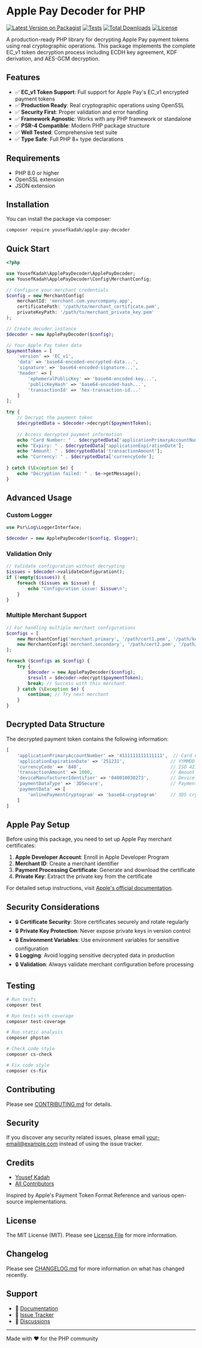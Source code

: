 # Apple Pay Decoder for PHP

[![Latest Version on Packagist](https://img.shields.io/packagist/v/yousefkadah/apple-pay-decoder.svg?style=flat-square)](https://packagist.org/packages/yousefkadah/apple-pay-decoder)
[![Tests](https://img.shields.io/github/actions/workflow/status/yousefkadah/apple-pay-decoder/tests.yml?branch=main&label=tests&style=flat-square)](https://github.com/yousefkadah/apple-pay-decoder/actions/workflows/tests.yml)
[![Total Downloads](https://img.shields.io/packagist/dt/yousefkadah/apple-pay-decoder.svg?style=flat-square)](https://packagist.org/packages/yousefkadah/apple-pay-decoder)
[![License](https://img.shields.io/packagist/l/yousefkadah/apple-pay-decoder.svg?style=flat-square)](https://packagist.org/packages/yousefkadah/apple-pay-decoder)

A production-ready PHP library for decrypting Apple Pay payment tokens using real cryptographic operations. This package implements the complete EC_v1 token decryption process including ECDH key agreement, KDF derivation, and AES-GCM decryption.

## Features

- ✅ **EC_v1 Token Support**: Full support for Apple Pay's EC_v1 encrypted payment tokens
- ✅ **Production Ready**: Real cryptographic operations using OpenSSL
- ✅ **Security First**: Proper validation and error handling
- ✅ **Framework Agnostic**: Works with any PHP framework or standalone
- ✅ **PSR-4 Compatible**: Modern PHP package structure
- ✅ **Well Tested**: Comprehensive test suite
- ✅ **Type Safe**: Full PHP 8+ type declarations

## Requirements

- PHP 8.0 or higher
- OpenSSL extension
- JSON extension

## Installation

You can install the package via composer:

```bash
composer require yousefkadah/apple-pay-decoder
```

## Quick Start

```php
<?php

use YousefKadah\ApplePayDecoder\ApplePayDecoder;
use YousefKadah\ApplePayDecoder\Config\MerchantConfig;

// Configure your merchant credentials
$config = new MerchantConfig(
    merchantId: 'merchant.com.yourcompany.app',
    certificatePath: '/path/to/merchant_certificate.pem',
    privateKeyPath: '/path/to/merchant_private_key.pem'
);

// Create decoder instance
$decoder = new ApplePayDecoder($config);

// Your Apple Pay token data
$paymentToken = [
    'version' => 'EC_v1',
    'data' => 'base64-encoded-encrypted-data...',
    'signature' => 'base64-encoded-signature...',
    'header' => [
        'ephemeralPublicKey' => 'base64-encoded-key...',
        'publicKeyHash' => 'base64-encoded-hash...',
        'transactionId' => 'hex-transaction-id...'
    ]
];

try {
    // Decrypt the payment token
    $decryptedData = $decoder->decrypt($paymentToken);
    
    // Access decrypted payment information
    echo "Card Number: " . $decryptedData['applicationPrimaryAccountNumber'];
    echo "Expiry: " . $decryptedData['applicationExpirationDate'];
    echo "Amount: " . $decryptedData['transactionAmount'];
    echo "Currency: " . $decryptedData['currencyCode'];
    
} catch (\Exception $e) {
    echo "Decryption failed: " . $e->getMessage();
}
```

## Advanced Usage

### Custom Logger

```php
use Psr\Log\LoggerInterface;

$decoder = new ApplePayDecoder($config, $logger);
```

### Validation Only

```php
// Validate configuration without decrypting
$issues = $decoder->validateConfiguration();
if (!empty($issues)) {
    foreach ($issues as $issue) {
        echo "Configuration issue: $issue\n";
    }
}
```

### Multiple Merchant Support

```php
// For handling multiple merchant configurations
$configs = [
    new MerchantConfig('merchant.primary', '/path/cert1.pem', '/path/key1.pem'),
    new MerchantConfig('merchant.secondary', '/path/cert2.pem', '/path/key2.pem'),
];

foreach ($configs as $config) {
    try {
        $decoder = new ApplePayDecoder($config);
        $result = $decoder->decrypt($paymentToken);
        break; // Success with this merchant
    } catch (\Exception $e) {
        continue; // Try next merchant
    }
}
```

## Decrypted Data Structure

The decrypted payment token contains the following information:

```php
[
    'applicationPrimaryAccountNumber' => '4111111111111111',  // Card number
    'applicationExpirationDate' => '251231',                 // YYMMDD format
    'currencyCode' => '840',                                 // ISO 4217 currency code
    'transactionAmount' => 1000,                             // Amount in smallest currency unit
    'deviceManufacturerIdentifier' => '040010030273',        // Device identifier
    'paymentDataType' => '3DSecure',                         // Payment data type
    'paymentData' => [
        'onlinePaymentCryptogram' => 'base64-cryptogram'     // 3DS cryptogram
    ]
]
```

## Apple Pay Setup

Before using this package, you need to set up Apple Pay merchant certificates:

1. **Apple Developer Account**: Enroll in Apple Developer Program
2. **Merchant ID**: Create a merchant identifier
3. **Payment Processing Certificate**: Generate and download the certificate
4. **Private Key**: Extract the private key from the certificate

For detailed setup instructions, visit [Apple's official documentation](https://developer.apple.com/documentation/passkit/apple_pay/).

## Security Considerations

- 🔒 **Certificate Security**: Store certificates securely and rotate regularly
- 🔒 **Private Key Protection**: Never expose private keys in version control
- 🔒 **Environment Variables**: Use environment variables for sensitive configuration
- 🔒 **Logging**: Avoid logging sensitive decrypted data in production
- 🔒 **Validation**: Always validate merchant configuration before processing

## Testing

```bash
# Run tests
composer test

# Run tests with coverage
composer test-coverage

# Run static analysis
composer phpstan

# Check code style
composer cs-check

# Fix code style
composer cs-fix
```

## Contributing

Please see [CONTRIBUTING.md](CONTRIBUTING.md) for details.

## Security

If you discover any security related issues, please email your-email@example.com instead of using the issue tracker.

## Credits

- [Yousef Kadah](https://github.com/yousefkadah)
- [All Contributors](../../contributors)

Inspired by Apple's Payment Token Format Reference and various open-source implementations.

## License

The MIT License (MIT). Please see [License File](LICENSE.md) for more information.

## Changelog

Please see [CHANGELOG.md](CHANGELOG.md) for more information on what has changed recently.

## Support

- 📖 [Documentation](https://github.com/yousefkadah/apple-pay-decoder/wiki)
- 🐛 [Issue Tracker](https://github.com/yousefkadah/apple-pay-decoder/issues)
- 💬 [Discussions](https://github.com/yousefkadah/apple-pay-decoder/discussions)

---

Made with ❤️ for the PHP community
